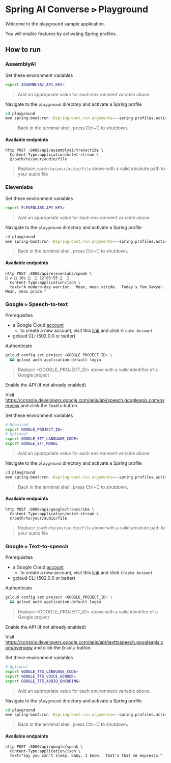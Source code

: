 # Spring AI Converse &#x2AA7; Playground

Welcome to the playground sample application.

You will enable features by activating Spring profiles.

## How to run

### AssemblyAI

Set these environment variables

```bash
export ASSEMBLYAI_API_KEY=
```

> Add an appropriate value for each environment variable above.

Navigate to the `playground` directory and activate a Spring profile

```bash
cd playground
mvn spring-boot:run -Dspring-boot.run.arguments=--spring.profiles.active=assemblyai,dev
```

> Back in the terminal shell, press Ctrl+C to shutdown.

#### Available endpoints

```commandline
http POST :8080/api/assemblyai/transcribe \ 
  Content-Type:application/octet-stream \
  @/path/to/your/audio/file
```

> Replace `/path/to/your/audio/file` above with a valid absolute path to your audio file

### Elevenlabs

Set these environment variables

```bash
export ELEVENLABS_API_KEY=
```

> Add an appropriate value for each environment variable above.

Navigate to the `playground` directory and activate a Spring profile

```bash
cd playground
mvn spring-boot:run -Dspring-boot.run.arguments=--spring.profiles.active=elevenlabs,dev
```

> Back in the terminal shell, press Ctrl+C to shutdown.

#### Available endpoints

```commandline
http POST :8080/api/elevenlabs/speak \                                                                                                                                                                                                                     ✔  10s    12:05:55   
  Content-Type:application/json \
  text="A modern-day warrior.  Mean, mean stride.  Today's Tom Sawyer.  Mean, mean pride."
```

### Google &#x2AA7; Speech-to-text

Prerequisites

* a Google Cloud [account](https://cloud.google.com/docs/get-started)
  * to create a new account, visit this [link](https://accounts.google.com/signup/v2/webcreateaccount) and click `Create Account`
* gcloud CLI (502.0.0 or better)

Authenticate

```bash
gcloud config set project <GOOGLE_PROJECT_ID> \
  && gcloud auth application-default login
```

> Replace <GOOGLE_PROJECT_ID> above with a valid identifier of a Google project

Enable the API (if not already enabled)

Visit https://console.developers.google.com/apis/api/speech.googleapis.com/overview and click the `Enable` button.

Set these environment variables

```bash
# Required
export GOOGLE_PROJECT_ID=
# Optional
export GOOGLE_STT_LANGUAGE_CODE=
export GOOGLE_STT_MODEL
```

> Add an appropriate value for each environment variable above.
 
Navigate to the `playground` directory and activate a Spring profile

```bash
cd playground
mvn spring-boot:run -Dspring-boot.run.arguments=--spring.profiles.active=google,dev
```

> Back in the terminal shell, press Ctrl+C to shutdown.

#### Available endpoints

```commandline
http POST :8080/api/google/transcribe \ 
  Content-Type:application/octet-stream \
  @/path/to/your/audio/file
```

> Replace `/path/to/your/audio/file` above with a valid absolute path to your audio file 

### Google &#x2AA7; Text-to-speech

Prerequisites

* a Google Cloud [account](https://cloud.google.com/docs/get-started)
  * to create a new account, visit this [link](https://accounts.google.com/signup/v2/webcreateaccount) and click `Create Account`
* gcloud CLI (502.0.0 or better)

Authenticate

```bash
gcloud config set project <GOOGLE_PROJECT_ID> \
  && gcloud auth application-default login
```

> Replace <GOOGLE_PROJECT_ID> above with a valid identifier of a Google project

Enable the API (if not already enabled)

Visit https://console.developers.google.com/apis/api/texttospeech.googleapis.com/overview and click the `Enable` button.

Set these environment variables

```bash
# Optional
export GOOGLE_TTS_LANGUAGE_CODE=
export GOOGLE_TTS_VOICE_GENDER=
export GOOGLE_TTS_AUDIO_ENCODING=
```

> Add an appropriate value for each environment variable above.

Navigate to the `playground` directory and activate a Spring profile

```bash
cd playground
mvn spring-boot:run -Dspring-boot.run.arguments=--spring.profiles.active=google,dev
```

> Back in the terminal shell, press Ctrl+C to shutdown.

#### Available endpoints

```commandline
http POST :8080/api/google/speak \
  Content-Type:application/json \
  text="Say you can't sleep, baby, I know.  That's that me espresso."
```
 